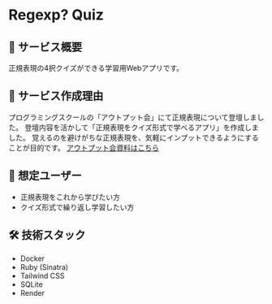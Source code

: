 # Regexp? Quiz

## 📖 サービス概要
正規表現の4択クイズができる学習用Webアプリです。

## 🎯 サービス作成理由
プログラミングスクールの「アウトプット会」にて正規表現について登壇しました。
登壇内容を活かして「正規表現をクイズ形式で学べるアプリ」を作成しました。
覚えるのを避けがちな正規表現を、気軽にインプットできるようにすることが目的です。
[アウトプット会資料はこちら](https://gamma.app/docs/-c7d0jk2wuw4mncx)


## 👤 想定ユーザー
- 正規表現をこれから学びたい方
- クイズ形式で繰り返し学習したい方

## 🛠️ 技術スタック
- Docker
- Ruby (Sinatra)
- Tailwind CSS
- SQLite
- Render
